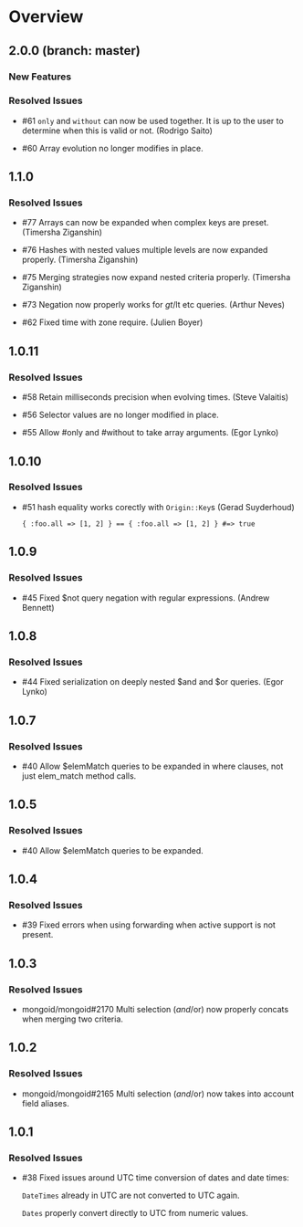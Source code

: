 # Overview

## 2.0.0 (branch: master)

### New Features

### Resolved Issues

* \#61 `only` and `without` can now be used together. It is up to the user
  to determine when this is valid or not. (Rodrigo Saito)

* \#60 Array evolution no longer modifies in place.

## 1.1.0

### Resolved Issues

* \#77 Arrays can now be expanded when complex keys are preset.
  (Timersha Ziganshin)

* \#76 Hashes with nested values multiple levels are now expanded properly.
  (Timersha Ziganshin)

* \#75 Merging strategies now expand nested criteria properly.
  (Timersha Ziganshin)

* \#73 Negation now properly works for $gt/$lt etc queries.
  (Arthur Neves)

* \#62 Fixed time with zone require. (Julien Boyer)

## 1.0.11

### Resolved Issues

* \#58 Retain milliseconds precision when evolving times. (Steve Valaitis)

* \#56 Selector values are no longer modified in place.

* \#55 Allow #only and #without to take array arguments. (Egor Lynko)

## 1.0.10

### Resolved Issues

* \#51 hash equality works corectly with `Origin::Key`s (Gerad Suyderhoud)

      { :foo.all => [1, 2] } == { :foo.all => [1, 2] } #=> true

## 1.0.9

### Resolved Issues

* \#45 Fixed $not query negation with regular expressions. (Andrew Bennett)

## 1.0.8

### Resolved Issues

* \#44 Fixed serialization on deeply nested $and and $or queries. (Egor Lynko)

## 1.0.7

### Resolved Issues

* \#40 Allow $elemMatch queries to be expanded in where clauses, not just
  elem_match method calls.

## 1.0.5

### Resolved Issues

* \#40 Allow $elemMatch queries to be expanded.

## 1.0.4

### Resolved Issues

* \#39 Fixed errors when using forwarding when active support is not present.

## 1.0.3

### Resolved Issues

* mongoid/mongoid\#2170 Multi selection ($and/$or) now properly concats
  when merging two criteria.

## 1.0.2

### Resolved Issues

* mongoid/mongoid\#2165 Multi selection ($and/$or) now takes into account
  field aliases.

## 1.0.1

### Resolved Issues

* \#38 Fixed issues around UTC time conversion of dates and date times:

    `DateTimes` already in UTC are not converted to UTC again.

    `Dates` properly convert directly to UTC from numeric values.
